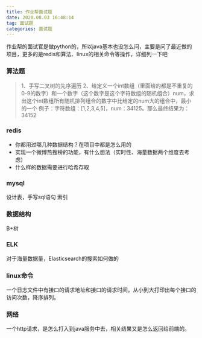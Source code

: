 ```yaml
---
title: 作业帮面试题
date: 2020.08.03 16:48:14
tag: 面试题
categories: 面试题
---
```

作业帮的面试官是做python的，所以java基本也没怎么问，主要是问了最近做的项目，更多的是redis和算法、linux的相关命令等操作，详细列一下吧
### 算法题
> 1、手写二叉树的先序遍历
> 2、给定义一个int数组（里面给的都是不重复的0-9的数字）和一个数字（这个数字是这个字符数组的随机组合）num，求出这个int数组所有随机排列组合的数字中比给定的num大的组合中，最小的一个
例子：字符数组：[1,2,3,4,5]，num：34125。那么最终结果为：34152
<!-- more -->
### redis
- 你都用过哪几种数据结构？在项目中都是怎么用的
- 实现一个微博热搜榜的功能，有什么想法（实时性、海量数据两个维度去考虑）
- 什么样的数据需要进行哈希存取

### mysql
设计表，手写sql语句
索引
### 数据结构
B+树
### ELK
对于海量数据量，Elasticsearch的搜索如何做的
### linux命令
一个日志文件中有接口的请求地址和接口的请求时间，从小到大打印出每个接口的访问次数，降序排列。
### 网络
一个http请求，是怎么打入到java服务中去，相关结果又是怎么返回给前端的。
